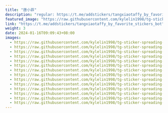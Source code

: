 ```yaml
---
title: "唐小菲"
description: "regular: https://t.me/addstickers/tangxiaotaffy_by_favorite_stickers_bot"
featured_image: "https://raw.githubusercontent.com/kylelin1998/tg-sticker-spreading-worldwide-images/main/img/e3303743-f7ac-4875-99d7-b7097e6c3135.jpg"
link: "https://t.me/addstickers/tangxiaotaffy_by_favorite_stickers_bot"
weight: 3
date: 2024-01-16T09:09:43+08:00
images:
  - https://raw.githubusercontent.com/kylelin1998/tg-sticker-spreading-worldwide-images/main/img/e3303743-f7ac-4875-99d7-b7097e6c3135.jpg
  - https://raw.githubusercontent.com/kylelin1998/tg-sticker-spreading-worldwide-images/main/img/89bafec8-23e2-498c-b320-a229259fd33c.jpg
  - https://raw.githubusercontent.com/kylelin1998/tg-sticker-spreading-worldwide-images/main/img/ca60a4de-7b6d-44f5-bba8-81cb7c80e9f6.jpg
  - https://raw.githubusercontent.com/kylelin1998/tg-sticker-spreading-worldwide-images/main/img/b5172a52-b55b-4ffd-a96a-b3324c5ddded.jpg
  - https://raw.githubusercontent.com/kylelin1998/tg-sticker-spreading-worldwide-images/main/img/c74160c7-26d5-4738-b3e1-2233d1d62ce1.jpg
  - https://raw.githubusercontent.com/kylelin1998/tg-sticker-spreading-worldwide-images/main/img/67b49837-46b3-4f40-ae82-45a3670d10f5.jpg
  - https://raw.githubusercontent.com/kylelin1998/tg-sticker-spreading-worldwide-images/main/img/8e55c7ed-b3a6-47f4-86db-058728ca13b7.jpg
  - https://raw.githubusercontent.com/kylelin1998/tg-sticker-spreading-worldwide-images/main/img/267cbae3-dd9b-4004-b84c-4d1b47ec78ab.jpg
  - https://raw.githubusercontent.com/kylelin1998/tg-sticker-spreading-worldwide-images/main/img/42d219e6-487d-4407-9f3a-9eefd009f355.jpg
  - https://raw.githubusercontent.com/kylelin1998/tg-sticker-spreading-worldwide-images/main/img/a7b5b0a8-6a2c-4a18-a8f5-022ef4242844.jpg
  - https://raw.githubusercontent.com/kylelin1998/tg-sticker-spreading-worldwide-images/main/img/48261f4a-c377-434e-991c-ef569e91eb2f.jpg
  - https://raw.githubusercontent.com/kylelin1998/tg-sticker-spreading-worldwide-images/main/img/5c238abe-1c32-4641-b8d3-dad6a411acb6.jpg
  - https://raw.githubusercontent.com/kylelin1998/tg-sticker-spreading-worldwide-images/main/img/31f970d4-76b8-487c-82f0-e0228c60f329.jpg
  - https://raw.githubusercontent.com/kylelin1998/tg-sticker-spreading-worldwide-images/main/img/b798c46d-54cb-4f93-a1c5-7e54af42fabb.jpg
---
```

